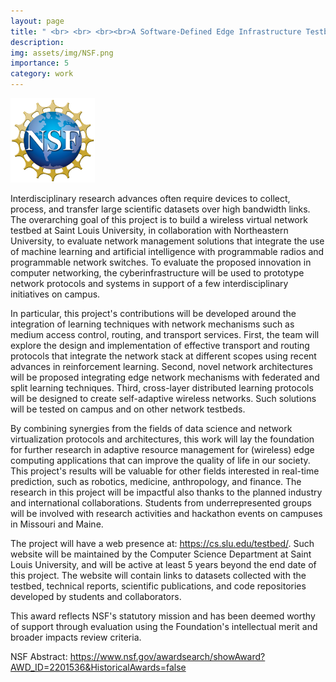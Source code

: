 ```yaml
---
layout: page
title: " <br> <br> <br><br>A Software-Defined Edge Infrastructure Testbed for Full-stack Data-Driven Wireless Network Applications <br>"
description:
img: assets/img/NSF.png
importance: 5
category: work
---
```


<style>
.nsf {
  width: 135px;
  height: 135px;
}
</style>
<img src="/assets/img/NSF.png" class="nsf" alt="NSF Logo">

Interdisciplinary research advances often require devices to collect, process, and transfer large scientific datasets over high bandwidth links. 
The overarching goal of this project is to build a wireless virtual network testbed at Saint Louis University, in collaboration with Northeastern 
University, to evaluate network management solutions that integrate the use of machine learning and artificial intelligence with programmable radios 
and programmable network switches. To evaluate the proposed innovation in computer networking, the cyberinfrastructure will be used to prototype network 
protocols and systems in support of a few interdisciplinary initiatives on campus.

In particular, this project's contributions will be developed around the integration of learning techniques with network mechanisms such as medium 
access control, routing, and transport services. First, the team will explore the design and implementation of effective transport and routing protocols
that integrate the network stack at different scopes using recent advances in reinforcement learning. Second, novel network architectures will be proposed 
integrating edge network mechanisms with federated and split learning techniques. Third, cross-layer distributed learning protocols will be designed 
to create self-adaptive wireless networks. Such solutions will be tested on campus and on other network testbeds.

By combining synergies from the fields of data science and network virtualization protocols and architectures, this work will lay the foundation 
for further research in adaptive resource management for (wireless) edge computing applications that can improve the quality of life in our society. 
This project's results will be valuable for other fields interested in real-time prediction, such as robotics, medicine, anthropology, and finance. 
The research in this project will be impactful also thanks to the planned industry and international collaborations. Students from underrepresented 
groups will be involved with research activities and hackathon events on campuses in Missouri and Maine.

The project will have a web presence at: https://cs.slu.edu/testbed/. Such website will be maintained by the Computer Science Department at Saint
Louis University, and will be active at least 5 years beyond the end date of this project. The website will contain links to datasets collected with
the testbed, technical reports, scientific publications, and code repositories developed by students and collaborators.

This award reflects NSF's statutory mission and has been deemed worthy of support through evaluation using the Foundation's intellectual merit and broader impacts review criteria.

NSF Abstract: <a href="https://www.nsf.gov/awardsearch/showAward?AWD_ID=2201536&HistoricalAwards=false">https://www.nsf.gov/awardsearch/showAward?AWD_ID=2201536&HistoricalAwards=false</a>
